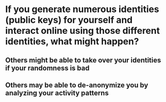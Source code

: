 # If you generate numerous identities (public keys) for yourself and interact online using those different identities, what might happen?

## Others might be able to take over your identities if your randomness is bad

## Others may be able to de-anonymize you by analyzing your activity patterns
